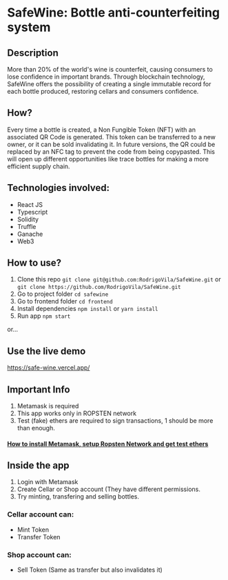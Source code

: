 # SafeWine: Bottle anti-counterfeiting system

## Description

More than 20% of the world's wine is counterfeit, causing consumers to lose confidence in important brands.
Through blockchain technology, SafeWine offers the possibility of creating a single immutable record for each bottle produced, restoring cellars and consumers confidence.

## How?

Every time a bottle is created, a Non Fungible Token (NFT) with an associated QR Code is generated. This token can be transferred to a new owner, or it can be sold invalidating it.
In future versions, the QR could be replaced by an NFC tag to prevent the code from being copypasted. This will open up different opportunities like trace bottles for making a more efficient supply chain.

## Technologies involved:

* React JS
* Typescript
* Solidity
* Truffle
* Ganache
* Web3

## How to use?
1) Clone this repo `git clone git@github.com:RodrigoVila/SafeWine.git` or `git clone https://github.com/RodrigoVila/SafeWine.git`
2) Go to project folder `cd safewine`
3) Go to frontend folder `cd frontend`
5) Install dependencies `npm install` or `yarn install`
6) Run app `npm start`

or...

## Use the live demo
https://safe-wine.vercel.app/

## Important Info
1) Metamask is required
2) This app works only in ROPSTEN network
3) Test (fake) ethers are required to sign transactions, 1 should be more than enough. 


#### [How to install Metamask, setup Ropsten Network and get test ethers](https://devtonight.com/posts/metamask-testnet-wallet-setup-for-blockchain-development#:~:text=Add%20Custom%20Testnet%20Networks%20To,%2C%20RPC%20URL%2C%20chain%20ID)

## Inside the app
1) Login with Metamask
2) Create Cellar or Shop account (They have different permissions.
3) Try minting, transfering and selling bottles.

### Cellar account can:
* Mint Token
* Transfer Token

### Shop account can:
* Sell Token (Same as transfer but also invalidates it)

